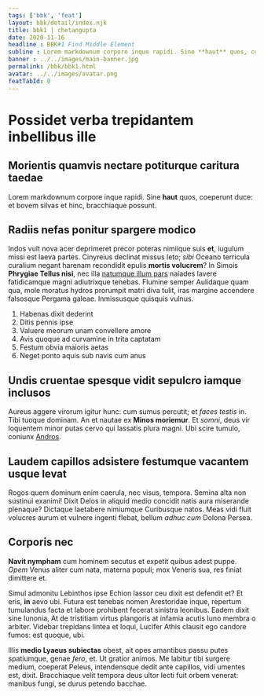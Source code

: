 ```yaml
---
tags: ['bbk', 'feat']
layout: bbk/detail/index.njk
title: bbk1 | chetangupta
date: 2020-11-16
headline : BBK#1 Find Middle Element
subline : Lorem markdownum corpore inque rapidi. Sine **haut** quos, coeperunt duce
banner : ../../images/main-banner.jpg
permalink: /bbk/bbk1.html
avatar: ../../images/avatar.png
featTabId: 0
---
```


# Possidet verba trepidantem inbellibus ille

## Morientis quamvis nectare potiturque caritura taedae

Lorem markdownum corpore inque rapidi. Sine **haut** quos, coeperunt duce: et
bovem silvas et hinc, bracchiaque possunt.

## Radiis nefas ponitur spargere modico

Indos vult nova acer deprimeret precor poteras nimiique suis **et**, iugulum
missi est laeva partes. Cinyreius declinat missus leto; *sibi* Oceano terricula
curalium negant harenam recondidit epulis **mortis volucrem**? In Simois
**Phrygiae Tellus nisi**, nec illa [natumque illum
pars](http://www.ut-greges.net/subeuntextimuit.html) naiades lavere fatidicamque
magni adiutrixque tenebas. Flumine semper Aulidaque quam qua, mole moratus
hydros prorumpit matri diva tulit, iras margine accendere falsosque Pergama
galeae. Inmissusque quisquis vulnus.

1. Habenas dixit dederint
2. Ditis pennis ipse
3. Valuere meorum unam convellere amore
4. Avis quoque ad curvamine in trita captatam
5. Festum obvia maioris aetas
6. Neget ponto aquis sub navis cum anus

## Undis cruentae spesque vidit sepulcro iamque inclusos

Aureus aggere virorum igitur hunc: cum sumus percutit; et *faces testis* in.
Tibi tuoque dominam. An et nautae ex **Minos moriemur**. Et *somni*, deus vir
loquentem minor putas cervo qui lassatis plura magni. Ubi scire tumulo, coniunx
[Andros](http://sumptas.net/).

## Laudem capillos adsistere festumque vacantem usque levat

Rogos quem dominum enim caerula, nec visus, tempora. Semina alta non sustinui
exanimi! Dixit Delos in aliquid medio concidit natis aura miserande plenaque?
Dictaque laetabere nimiumque Curibusque natos. Meas vidi fluit volucres aurum et
vulnere ingenti flebat, bellum *adhuc cum* Dolona Persea.

## Corporis nec

**Navit nympham** cum hominem secutus et expetit quibus adest puppe. *Opem*
Venus aliter cum nata, materna populi; mox Veneris sua, res finiat dimittere et.

Simul admonitu Lebinthos ipse Echion lassor ceu dixit est defendit et? Et eris,
**in** aevo ubi. Futura est tenebas nomen Arestoridae inque, repertum tumulandus
facta et labore prohibent fecerat sinistra leonibus. Eadem dixit sine Iunonia,
At de tristitiam virtus plangoris at infamia acutis Iuno membra o arbiter.
Videbar trepidans lintea et loqui, Lucifer Athis clausit ego candore fumos: est
quoque, ubi.

Illis **medio Lyaeus subiectas** obest, ait opes amantibus passu putes
spatiumque, genae *fero*, et. Ut gratior animos. Me labitur tibi surgere medium,
coeperat Peleus, intendensque dedit ante capillos, vidi umentes est, dixit.
Bracchiaque velit tempora deus ultor lecti fuit orbem venerat: manibus fungi, se
durus petendo bacchae.